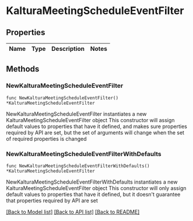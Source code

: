 # KalturaMeetingScheduleEventFilter

## Properties

Name | Type | Description | Notes
------------ | ------------- | ------------- | -------------

## Methods

### NewKalturaMeetingScheduleEventFilter

`func NewKalturaMeetingScheduleEventFilter() *KalturaMeetingScheduleEventFilter`

NewKalturaMeetingScheduleEventFilter instantiates a new KalturaMeetingScheduleEventFilter object
This constructor will assign default values to properties that have it defined,
and makes sure properties required by API are set, but the set of arguments
will change when the set of required properties is changed

### NewKalturaMeetingScheduleEventFilterWithDefaults

`func NewKalturaMeetingScheduleEventFilterWithDefaults() *KalturaMeetingScheduleEventFilter`

NewKalturaMeetingScheduleEventFilterWithDefaults instantiates a new KalturaMeetingScheduleEventFilter object
This constructor will only assign default values to properties that have it defined,
but it doesn't guarantee that properties required by API are set


[[Back to Model list]](../README.md#documentation-for-models) [[Back to API list]](../README.md#documentation-for-api-endpoints) [[Back to README]](../README.md)


